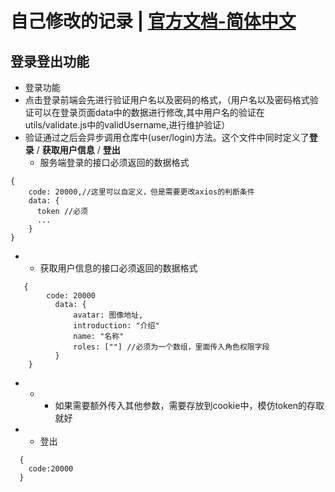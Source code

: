 # 自己修改的记录 | [官方文档-简体中文](./README.zh-CN.md) 

## 登录登出功能

- 登录功能
 - 点击登录前端会先进行验证用户名以及密码的格式，（用户名以及密码格式验证可以在登录页面data中的数据进行修改,其中用户名的验证在utils/validate.js中的validUsername,进行维护验证）
 - 验证通过之后会异步调用仓库中(user/login)方法。这个文件中同时定义了**登录** / **获取用户信息** / **登出**
   - 服务端登录的接口必须返回的数据格式
  ```
  {
      code: 20000,//这里可以自定义，但是需要更改axios的判断条件
      data: {
        token //必须
        ...
      }
  }
  ```
  - - 获取用户信息的接口必须返回的数据格式
  ```
     {
          code: 20000
            data: {
                avatar: 图像地址,
                introduction: "介绍"
                name: "名称"
                roles: [""] //必须为一个数组，里面传入角色权限字段
            }
      }
  ``` 
  - - - 如果需要额外传入其他参数，需要存放到cookie中，模仿token的存取就好 
  
  - - 登出
  ```
    {
      code:20000
    }
  ```
